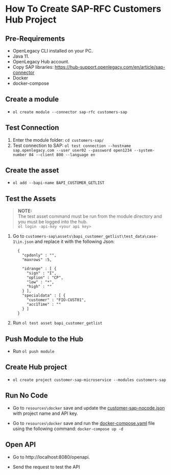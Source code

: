 # How To Create SAP-RFC Customers Hub Project

## Pre-Requirements

- OpenLegacy CLI installed on your PC.
- Java 11.
- OpenLegacy Hub account.
- Copy SAP libraries: https://hub-support.openlegacy.com/en/article/sap-connector
- Docker
- docker-compose

## Create a module

- `ol create module --connector sap-rfc customers-sap`

## Test Connection

1. Enter the module folder: `cd customers-sap/` 
2. Test connection to SAP: `ol test connection --hostname sap.openlegacy.com --user user02 --password open1234 --system-number 04 --client 800 --language en`

## Create the asset

- `ol add --bapi-name BAPI_CUSTOMER_GETLIST`

## Test the Assets

> **NOTE:**  
> The test asset command must be run from the module directory and you must be logged into the hub.  
> `ol login -api-key <your api key>`

1.  Go to `customers-sap\assets\bapi_customer_getlist\test_data\case-1\in.json` and replace it with the following Json:

    ```  
      {
        "cpdonly" : "",
        "maxrows" :5,
       
        "idrange" : [ {
          "sign" : "I",
          "option" : "CP",
          "low" : "*",
          "high" : ""
        } ],
        "specialdata" : [ {
          "customer" : "FIO-CUST01",
          "acc1Time" : ""
        } ]
      }
    ```

2.  Run `ol test asset bapi_customer_getlist`


## Push Module to the Hub

- Run `ol push module`

## Create Hub project

- `ol create project customer-sap-microservice --modules customers-sap`

## Run No Code

- Go to `resources\docker` save and update the [customer-sap-nocode.json](./resources/docker/customer-sap-nocode.json) with project name and API key.

- Go to `resources\docker` save and run the [docker-compose.yaml](./resources/docker/docker-compose.yml) file using the following command: `docker-compose up -d`

## Open API

- Go to http://localhost:8080/openapi.

- Send the request to test the API
